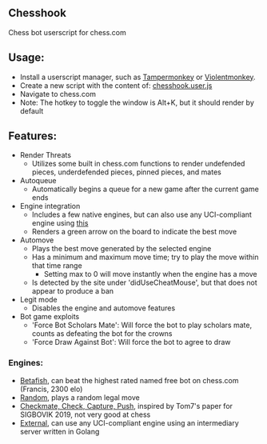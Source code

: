 ## Chesshook

Chess bot userscript for chess.com

## Usage:
 - Install a userscript manager, such as [Tampermonkey](https://www.tampermonkey.net/) or [Violentmonkey](https://violentmonkey.github.io/get-it/).
 - Create a new script with the content of: [chesshook.user.js](https://raw.githubusercontent.com/0mlml/chesshook/master/chesshook.user.js)
 - Navigate to chess.com
 - Note: The hotkey to toggle the window is Alt+K, but it should render by default

## Features:
 - Render Threats
   - Utilizes some built in chess.com functions to render undefended pieces, underdefended pieces, pinned pieces, and mates
 - Autoqueue
   - Automatically begins a queue for a new game after the current game ends
 - Engine integration
   - Includes a few native engines, but can also use any UCI-compliant engine using [this](https://github.com/0mlml/chesshook-intermediary)
   - Renders a green arrow on the board to indicate the best move
 - Automove
   - Plays the best move generated by the selected engine
   - Has a minimum and maximum move time; try to play the move within that time range
     - Setting max to 0 will move instantly when the engine has a move
   - Is detected by the site under 'didUseCheatMouse', but that does not appear to produce a ban
 - Legit mode
   - Disables the engine and automove features
 - Bot game exploits
   - 'Force Bot Scholars Mate': Will force the bot to play scholars mate, counts as defeating the bot for the crowns
   - 'Force Draw Against Bot': Will force the bot to agree to draw

### Engines:
 - [Betafish](https://github.com/Strryke/betafish), can beat the highest rated named free bot on chess.com (Francis, 2300 elo)
 - [Random](https://developer.mozilla.org/en-US/docs/Web/JavaScript/Reference/Global_Objects/Math/random), plays a random legal move
 - [Checkmate, Check, Capture, Push](http://tom7.org/chess/weak.pdf), inspired by Tom7's paper for SIGBOVIK 2019, not very good at chess
 - [External](https://github.com/0mlml/chesshook-intermediary), can use any UCI-compliant engine using an intermediary server written in Golang